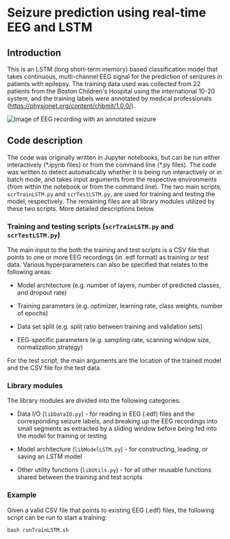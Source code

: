 # Seizure prediction using real-time EEG and LSTM

## Introduction

This is an LSTM (long short-term memory) based classification model that takes continuous, multi-channel EEG signal for the prediction of serizures in patients with epilepsy. The training data used was collected from 22 patients from the Boston Children's Hospital using the international 10-20 system, and the training labels were annotated by medical professionals (https://physionet.org/content/chbmit/1.0.0/).

![Image of EEG recording with an annotated seizure](https://github.com/Calebium/seizure_prediction/tree/main/Images/sample_seizure.png)

## Code description

The code was originally written in Jupyter notebooks, but can be run either interactively (\*.ipynb files) or from the command line (\*.py files). The code was written to detect automatically whether it is being run interactively or in batch mode, and takes input arguments from the respective environments (from within the notebook or from the command line). The two main scripts, `scrTrainLSTM.py` and `scrTestLSTM.py`, are used for training and testing the model, respectively. The remaining files are all library modules utilized by these two scripts. More detailed descriptions below.

### Training and testing scripts (`scrTrainLSTM.py` and `scrTestLSTM.py`)

The main input to the both the training and test scripts is a CSV file that points to one or more EEG recordings (in .edf format) as training or test data. Various hyperparameters can also be specified that relates to the following areas:

* Model architecture (e.g. number of layers, number of predicted classes, and dropout rate)

* Training parameters (e.g. optimizer, learning rate, class weights, number of epochs)

* Data set split (e.g. split ratio between training and validation sets)

* EEG-specific parameters (e.g. sampling rate, scanning window size, normalization strategy)

For the test script, the main arguments are the location of the trained model and the CSV file for the test data.

### Library modules

The library modules are divided into the following categories:

* Data I/O (`libDataIO.py`) - for reading in EEG (.edf) files and the corresponding seizure labels, and breaking up the EEG recordings into small segments as extracted by a sliding window before being fed into the model for training or testing

* Model architecture (`libModelLSTM.py`) - for constructing, loading, or saving an LSTM model

* Other utility functions (`libUtils.py`) - for all other reusable functions shared between the training and test scripts

### Example

Given a valid CSV file that points to existing EEG (.edf) files, the following script can be run to start a training:

`bash runTrainLSTM.sh`
